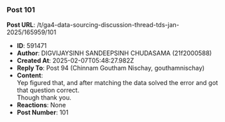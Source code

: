 ### Post 101
**Post URL**: /t/ga4-data-sourcing-discussion-thread-tds-jan-2025/165959/101
- **ID**: 591471
- **Author**: DIGVIJAYSINH SANDEEPSINH CHUDASAMA (21f2000588)
- **Created At**: 2025-02-07T05:48:27.982Z
- **Reply To**: Post 94 (Chinnam Goutham Nischay, gouthamnischay)
- **Content**:  
  Yep figured that, and after matching the data solved the error and got that question correct.<br>
Though thank you.
- **Reactions**: None
- **Post Number**: 101

